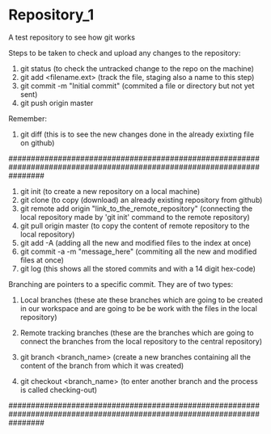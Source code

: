 # Repository_1

A test repository to see how git works

Steps to be taken to check and upload any changes to the repository:

1. git status (to check the untracked change to the repo on the machine)
2. git add <filename.ext> (track the file, staging also a name to this step)
3. git commit -m "Initial commit" (commited a file or directory but not yet sent)
4. git push origin master


Remember:
1. git diff <filelanme> (this is to see the new changes done in the already exixting file on github)

########################################################################################################################

1. git init (to create a new repository on a local machine)
2. git clone (to copy (download) an already existing repository from github)
3. git remote add origin "link_to_the_remote_repository" (connecting the local repository made by 'git init' command to the remote repository)
4. git pull origin master (to copy the content of remote repository to the local repository)
5. git add -A (adding all the new and modified files to the index at once)
6. git commit -a -m "message_here" (commiting all the new and modified files at once)
7. git log (this shows all the stored commits and with a 14 digit hex-code)

Branching are pointers to a specific commit. They are of two types: 
1. Local branches (these ate these branches which are going to be created in our workspace and are going to be be work with the files in the local repository)
2. Remote tracking branches (these are the branches which are going to connect the branches from the local repository to the central repository)


8. git branch <branch_name> (create a new branches containing all the content of the branch from which it was created)
9. git checkout <branch_name> (to enter another branch and the process is called checking-out)



########################################################################################################################
